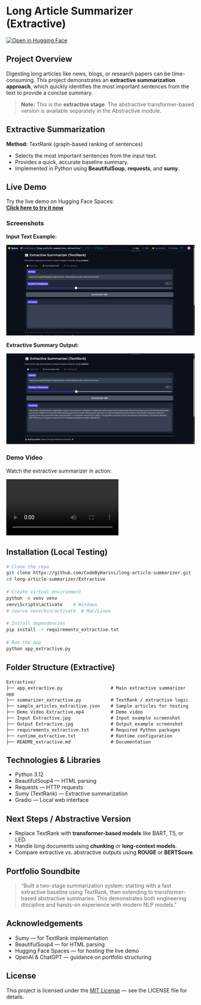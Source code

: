 # **Long Article Summarizer (Extractive)**

[![Open in Hugging Face](https://img.shields.io/badge/Hugging%20Face-Try%20Demo-blue)](https://huggingface.co/spaces/CodeByHarini/long-article-summarizer-extractive)

## **Project Overview**

Digesting long articles like news, blogs, or research papers can be time-consuming.
This project demonstrates an **extractive summarization approach**, which quickly identifies the most important sentences from the text to provide a concise summary.

> **Note:** This is the **extractive stage**. The abstractive transformer-based version is available separately in the Abstractive module.


## **Extractive Summarization**

**Method:** TextRank (graph-based ranking of sentences)

* Selects the most important sentences from the input text.
* Provides a quick, accurate baseline summary.
* Implemented in Python using **BeautifulSoup**, **requests**, and **sumy**.


## **Live Demo**

Try the live demo on Hugging Face Spaces:  
[**Click here to try it now**](https://huggingface.co/spaces/CodeByHarini/long-article-summarizer-extractive)


### **Screenshots**

**Input Text Example:**

![Input Screenshot](https://github.com/CodeByHarini/long-article-summarizer/blob/main/Extractive/Input%20Extractive.jpg)

**Extractive Summary Output:**

![Output Screenshot](https://github.com/CodeByHarini/long-article-summarizer/blob/main/Extractive/Output%20Extractive.jpg)

### **Demo Video**

Watch the extractive summarizer in action:

![Demo Video](https://github.com/CodeByHarini/long-article-summarizer/blob/main/Extractive/Demo%20Video%20Extractive.mp4)


## **Installation (Local Testing)**

```bash
# Clone the repo
git clone https://github.com/CodeByHarini/long-article-summarizer.git
cd long-article-summarizer/Extractive

# Create virtual environment
python -m venv venv
venv\Scripts\activate    # Windows
# source venv/bin/activate  # Mac/Linux

# Install dependencies
pip install -r requirements_extractive.txt

# Run the app
python app_extractive.py
```


## **Folder Structure (Extractive)**

```
Extractive/
├── app_extractive.py                  # Main extractive summarizer app
├── summarizer_extractive.py           # TextRank / extractive logic
├── sample_articles_extractive.json    # Sample articles for testing
├── Demo Video Extractive.mp4          # Demo video
├── Input Extractive.jpg               # Input example screenshot
├── Output Extractive.jpg              # Output example screenshot
├── requirements_extractive.txt        # Required Python packages
├── runtime_extractive.txt             # Runtime configuration
├── README_extractive.md               # Documentation
```


## **Technologies & Libraries**

* Python 3.12
* BeautifulSoup4 — HTML parsing
* Requests — HTTP requests
* Sumy (TextRank) — Extractive summarization
* Gradio — Local web interface


## **Next Steps / Abstractive Version**

* Replace TextRank with **transformer-based models** like BART, T5, or LED.
* Handle long documents using **chunking** or **long-context models**.
* Compare extractive vs. abstractive outputs using **ROUGE** or **BERTScore**.


## **Portfolio Soundbite**

> “Built a two-stage summarization system: starting with a fast extractive baseline using TextRank, then extending to transformer-based abstractive summaries. This demonstrates both engineering discipline and hands-on experience with modern NLP models.”


## **Acknowledgements**

* Sumy — for TextRank implementation
* BeautifulSoup4 — for HTML parsing
* Hugging Face Spaces — for hosting the live demo
* OpenAI & ChatGPT — guidance on portfolio structuring


## **License**

This project is licensed under the [MIT License](https://github.com/CodeByHarini/long-article-summarizer/blob/main/LICENSE) — see the LICENSE file for details.

